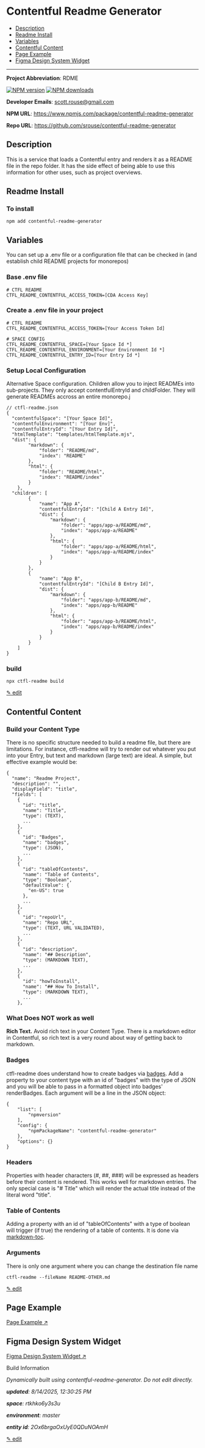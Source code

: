 # Contentful Readme Generator
<!-- 
  Do not edit directly, built using contentful-readme-generator.
  Content details in Build Information below.
-->

- [Description](#description)
- [Readme Install](#readme-install)
- [Variables](#variables)
- [Contentful Content](#contentful-content)
- [Page Example](#page-example)
- [Figma Design System Widget](#figma-design-system-widget)

---


__Project Abbreviation__: RDME

<span class="badge-npmversion"><a href="https://npmjs.org/package/contentful-readme-generator" title="View this project on NPM"><img src="https://img.shields.io/npm/v/contentful-readme-generator.svg" alt="NPM version" /></a></span>
<span class="badge-npmdownloads"><a href="https://npmjs.org/package/contentful-readme-generator" title="View this project on NPM"><img src="https://img.shields.io/npm/dm/contentful-readme-generator.svg" alt="NPM downloads" /></a></span>

__Developer Emails__: scott.rouse@gmail.com

__NPM URL__: https://www.npmjs.com/package/contentful-readme-generator

__Repo URL__: https://github.com/srouse/contentful-readme-generator

## Description

This is a service that loads a Contentful entry and renders it as a README file in the repo folder. It has the side effect of being able to use this information for other uses, such as project overviews.

## Readme Install
### To install

```
npm add contentful-readme-generator
```

## Variables

You can set up a .env file or a configuration file that can be checked in (and establish child README projects for monorepos)

### Base .env file

```
# CTFL README
CTFL_README_CONTENTFUL_ACCESS_TOKEN=[CDA Access Key]
```

### Create a .env file in your project

```
# CTFL README
CTFL_README_CONTENTFUL_ACCESS_TOKEN=[Your Access Token Id]

# SPACE CONFIG
CTFL_README_CONTENTFUL_SPACE=[Your Space Id *]
CTFL_README_CONTENTFUL_ENVIRONMENT=[Your Environment Id *]
CTFL_README_CONTENTFUL_ENTRY_ID=[Your Entry Id *]
```

### Setup Local Configuration
Alternative Space configuration. Children allow you to inject READMEs into sub-projects. They only accept contentfulEntryId and childFolder. They will generate READMEs accross an entire monorepo.j

```
// ctfl-readme.json
{
  "contentfulSpace": "[Your Space Id]",
  "contentfulEnvironment": "[Your Env]",
  "contentfulEntryId": "[Your Entry Id]",
  "htmlTemplate": "templates/htmlTemplate.mjs",
  "dist": {
        "markdown": {
            "folder": "README/md",
            "index": "README"
        },
        "html": {
            "folder": "README/html",
            "index": "README/index"
        }
    },
  "children": [
        {
            "name": "App A",
            "contentfulEntryId": "[Child A Entry Id]",
            "dist": {
                "markdown": {
                    "folder": "apps/app-a/README/md",
                    "index": "apps/app-a/README"
                },
                "html": {
                    "folder": "apps/app-a/README/html",
                    "index": "apps/app-a/README/index"
                }
            }
        },
        {
            "name": "App B",
            "contentfulEntryId": "[Child B Entry Id]",
            "dist": {
                "markdown": {
                    "folder": "apps/app-b/README/md",
                    "index": "apps/app-b/README"
                },
                "html": {
                    "folder": "apps/app-b/README/html",
                    "index": "apps/app-b/README/index"
                }
            }
        }
    ]
}
```

### build

```
npx ctfl-readme build
```


[&#9998; edit](https://app.contentful.com/spaces/rtkhko6y3s3u/environments/master/entries/4FyaOXdSP67ZUCjVxftGEw)

## Contentful Content
### Build your Content Type
There is no specific structure needed to build a readme file, but there are limitations. For instance, ctfl-readme will try to render out whatever you put into your Entry, but text and markdown (large text) are ideal. A simple, but effective example would be:

```
{
  "name": "Readme Project",
  "description": "",
  "displayField": "title",
  "fields": [
    {
      "id": "title",
      "name": "Title",
      "type": (TEXT),
      ...
    },
    {
      "id": "Badges",
      "name": "badges",
      "type": (JSON),
      ...
    },
    {
      "id": "tableOfContents",
      "name": "Table of Contents",
      "type": "Boolean",
      "defaultValue": {
        "en-US": true
      },
      ...
    },
    {
      "id": "repoUrl",
      "name": "Repo URL",
      "type": (TEXT, URL VALIDATED),
      ...
    },
    {
      "id": "description",
      "name": "## Description",
      "type": (MARKDOWN TEXT),
      ...
    },
    {
      "id": "howToInstall",
      "name": "## How To Install",
      "type": (MARKDOWN TEXT),
      ...
    },

```

### What Does NOT work as well

__Rich Text.__ Avoid rich text in your Content Type. There is a markdown editor in Contentful, so rich text is a very round about way of getting back to markdown.

### Badges

ctfl-readme does understand how to create badges via [badges](https://www.npmjs.com/package/badges). Add a property to your content type with an id of "badges" with the type of JSON and you will be able to pass in a formatted object into badges' renderBadges. Each argument will be a line in the JSON object:

```
{
    "list": [
        "npmversion"
    ],
    "config": {
        "npmPackageName": "contentful-readme-generator"
    },
    "options": {}
}
```

### Headers

Properties with header characters (#, ##, ###) will be expressed as headers before their content is rendered. This works well for markdown entries. The only special case is "# Title" which will render the actual title instead of the literal word "title".

### Table of Contents

Adding a property with an id of "tableOfContents" with a type of boolean will trigger (if true) the rendering of a table of contents. It is done via [markdown-toc](https://www.npmjs.com/package/markdown-toc).

### Arguments

There is only one argument where you can change the destination file name

```
ctfl-readme --fileName README-OTHER.md
```

[&#9998; edit](https://app.contentful.com/spaces/rtkhko6y3s3u/environments/master/entries/1yKn2zknPY9EyUI0YjtWMa)

## Page Example

[Page Example &#8599;](./README/md/page-example.md)

## Figma Design System Widget

[Figma Design System Widget &#8599;](./README/md/figma-design-system-widget.md)

<div class="build-information">
Build Information

*Dynamically built using contentful-readme-generator. Do not edit directly.*

*__updated__: 8/14/2025, 12:30:25 PM*

*__space__: rtkhko6y3s3u*

*__environment__: master*

*__entity id__: 2Ox6brgaOxUyE0QDuNOAmH*

</div>

[&#9998; edit](https://app.contentful.com/spaces/rtkhko6y3s3u/environments/master/entries/2Ox6brgaOxUyE0QDuNOAmH)
